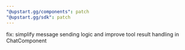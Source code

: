 ```yaml
---
"@upstart.gg/components": patch
"@upstart.gg/sdk": patch
---
```


fix: simplify message sending logic and improve tool result handling in ChatComponent
